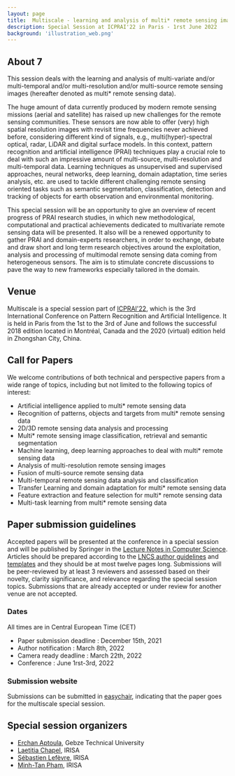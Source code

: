 ```yaml
---
layout: page
title:  Multiscale - learning and analysis of multi* remote sensing images
description: Special Session at ICPRAI'22 in Paris - 1rst June 2022
background: 'illustration_web.png'
---
```




## About 7

This session deals with the learning and analysis of multi-variate and/or multi-temporal
and/or multi-resolution and/or multi-source remote sensing images (hereafter denoted as multi*
remote sensing data).

The huge amount of data currently produced by modern remote sensing missions (aerial and
satellite) has raised up new challenges for the remote sensing communities. These sensors are now
able to offer (very) high spatial resolution images with revisit time frequencies never achieved before,
considering different kind of signals, e.g., multi(hyper)-spectral optical, radar, LiDAR and digital surface
models. In this context, pattern recognition and artificial intelligence (PRAI) techniques play a crucial
role to deal with such an impressive amount of multi-source, multi-resolution and multi-temporal data.
Learning techniques as unsupervised and supervised approaches, neural networks, deep learning,
domain adaptation, time series analysis, etc. are used to tackle different challenging remote sensing
oriented tasks such as semantic segmentation, classification, detection and tracking of objects for earth
observation and environmental monitoring.

This special session will be an opportunity to give an overview of recent progress of PRAI
research studies, in which new methodological, computational and practical achievements dedicated
to multivariate remote sensing data will be presented. It also will be a renewed opportunity to gather
PRAI and domain-experts researchers, in order to exchange, debate and draw short and long term
research objectives around the exploitation, analysis and processing of multimodal remote sensing
data coming from heterogeneous sensors. The aim is to stimulate concrete discussions to pave the way
to new frameworks especially tailored in the domain.

## Venue
Multiscale is a special session part of [ICPRAI'22](https://icprai2022.sciencesconf.org/), which is the 3rd International Conference on Pattern Recognition and Artificial Intelligence. It is held in Paris from the 1st to the 3rd of June and follows the successful 2018 edition located in Montréal, Canada and the 2020 (virtual) edition held in Zhongshan City, China.

## Call for Papers

We welcome contributions of both technical and perspective papers from a wide range of topics, including but not limited to the following topics of interest: 
- Artificial intelligence applied to multi* remote sensing data
- Recognition of patterns, objects and targets from multi* remote sensing data
- 2D/3D remote sensing data analysis and processing
- Multi* remote sensing image classification, retrieval and semantic segmentation
- Machine learning, deep learning approaches to deal with multi* remote sensing data
- Analysis of multi-resolution remote sensing images
- Fusion of multi-source remote sensing data
- Multi-temporal remote sensing data analysis and classification
- Transfer Learning and domain adaptation for multi* remote sensing data
- Feature extraction and feature selection for multi* remote sensing data
- Multi-task learning from multi* remote sensing data

## Paper submission guidelines

Accepted papers will be presented at the conference in a special session and will be published by Springer in the [Lecture Notes in Computer Science](https://www.springer.com/gp/computer-science/lncs).
Articles should be prepared according to the [LNCS author guidelines](https://www.springer.com/fr/computer-science/lncs/conference-proceedings-guidelines) and [templates](ftp://ftp.springernature.com/cs-proceeding/llncs/llncs2e.zip) and they should be at most twelve pages long. 
Submissions will be peer-reviewed by at least 3 reviewers and assessed based on their novelty, clarity significance, and relevance regarding the special session topics. Submissions that are already accepted or under review for another venue are not accepted. 

### Dates
All times are in Central European Time (CET)
- Paper submission deadline : December 15th, 2021
- Author notification :	March 8th, 2022
- Camera ready deadline :	March 22th, 2022
- Conference : June 1rst-3rd, 2022

### Submission website
Submissions can be submitted in [easychair](https://easychair.org/my/conference?conf=icprai2022), indicating that the paper goes for the multiscale special session.

## Special session organizers
- [Erchan Aptoula](https://sites.google.com/view/erchan-aptoula/home?authuser=0), Gebze Technical University
- [Laetitia Chapel](https://people.irisa.fr/Laetitia.Chapel/), IRISA
- [Sébastien Lefèvre](https://people.irisa.fr/Sebastien.Lefevre/), IRISA
- [Minh-Tan Pham](https://sites.google.com/site/mtanpham89/), IRISA
 

